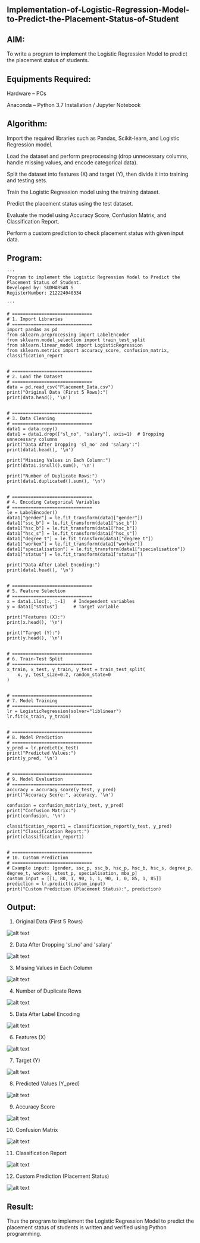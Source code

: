 ## Implementation-of-Logistic-Regression-Model-to-Predict-the-Placement-Status-of-Student
## AIM:

To write a program to implement the Logistic Regression Model to predict the placement status of students.

## Equipments Required:

Hardware – PCs

Anaconda – Python 3.7 Installation / Jupyter Notebook

## Algorithm:

Import the required libraries such as Pandas, Scikit-learn, and Logistic Regression model.

Load the dataset and perform preprocessing (drop unnecessary columns, handle missing values, and encode categorical data).

Split the dataset into features (X) and target (Y), then divide it into training and testing sets.

Train the Logistic Regression model using the training dataset.

Predict the placement status using the test dataset.

Evaluate the model using Accuracy Score, Confusion Matrix, and Classification Report.

Perform a custom prediction to check placement status with given input data.

## Program:
```
'''
Program to implement the Logistic Regression Model to Predict the Placement Status of Student.
Developed by: SUDHARSAN S
RegisterNumber: 212224040334

'''

# ==============================
# 1. Import Libraries
# ==============================
import pandas as pd
from sklearn.preprocessing import LabelEncoder
from sklearn.model_selection import train_test_split
from sklearn.linear_model import LogisticRegression
from sklearn.metrics import accuracy_score, confusion_matrix, classification_report


# ==============================
# 2. Load the Dataset
# ==============================
data = pd.read_csv("Placement_Data.csv")
print("Original Data (First 5 Rows):")
print(data.head(), '\n')


# ==============================
# 3. Data Cleaning
# ==============================
data1 = data.copy()
data1 = data1.drop(["sl_no", "salary"], axis=1)  # Dropping unnecessary columns
print("Data After Dropping 'sl_no' and 'salary':")
print(data1.head(), '\n')

print("Missing Values in Each Column:")
print(data1.isnull().sum(), '\n')

print("Number of Duplicate Rows:")
print(data1.duplicated().sum(), '\n')


# ==============================
# 4. Encoding Categorical Variables
# ==============================
le = LabelEncoder()
data1["gender"] = le.fit_transform(data1["gender"])
data1["ssc_b"] = le.fit_transform(data1["ssc_b"])
data1["hsc_b"] = le.fit_transform(data1["hsc_b"])
data1["hsc_s"] = le.fit_transform(data1["hsc_s"])
data1["degree_t"] = le.fit_transform(data1["degree_t"])
data1["workex"] = le.fit_transform(data1["workex"])
data1["specialisation"] = le.fit_transform(data1["specialisation"])
data1["status"] = le.fit_transform(data1["status"])

print("Data After Label Encoding:")
print(data1.head(), '\n')


# ==============================
# 5. Feature Selection
# ==============================
x = data1.iloc[:, :-1]   # Independent variables
y = data1["status"]      # Target variable

print("Features (X):")
print(x.head(), '\n')

print("Target (Y):")
print(y.head(), '\n')


# ==============================
# 6. Train-Test Split
# ==============================
x_train, x_test, y_train, y_test = train_test_split(
    x, y, test_size=0.2, random_state=0
)


# ==============================
# 7. Model Training
# ==============================
lr = LogisticRegression(solver="liblinear")
lr.fit(x_train, y_train)


# ==============================
# 8. Model Prediction
# ==============================
y_pred = lr.predict(x_test)
print("Predicted Values:")
print(y_pred, '\n')


# ==============================
# 9. Model Evaluation
# ==============================
accuracy = accuracy_score(y_test, y_pred)
print("Accuracy Score:", accuracy, '\n')

confusion = confusion_matrix(y_test, y_pred)
print("Confusion Matrix:")
print(confusion, '\n')

classification_report1 = classification_report(y_test, y_pred)
print("Classification Report:")
print(classification_report1)


# ==============================
# 10. Custom Prediction
# ==============================
# Example input: [gender, ssc_p, ssc_b, hsc_p, hsc_b, hsc_s, degree_p, degree_t, workex, etest_p, specialisation, mba_p]
custom_input = [[1, 80, 1, 90, 1, 1, 90, 1, 0, 85, 1, 85]]
prediction = lr.predict(custom_input)
print("Custom Prediction (Placement Status):", prediction)
```
## Output:
1. Original Data (First 5 Rows)

![alt text](<1.png>)

2. Data After Dropping 'sl_no' and 'salary'

![alt text](2.png)

3. Missing Values in Each Column

![alt text](3.png)

4. Number of Duplicate Rows

![alt text](4.png)

5. Data After Label Encoding

![alt text](5.png)

6. Features (X)

![alt text](<Screenshot 2025-09-24 113558.png>)

7. Target (Y)

![alt text](<Screenshot 2025-09-24 113606.png>) 


8. Predicted Values (Y_pred)

![alt text](<Screenshot 2025-09-24 113715.png>)

9. Accuracy Score

![alt text](<Screenshot 2025-09-24 113726.png>)

10. Confusion Matrix

![alt text](<Screenshot 2025-09-24 113732.png>)

11. Classification Report

![alt text](<Screenshot 2025-09-24 113800.png>)

12. Custom Prediction (Placement Status)

![alt text](<Screenshot 2025-09-24 113812.png>)
## Result:

Thus the program to implement the Logistic Regression Model to predict the placement status of students is written and verified using Python programming.
